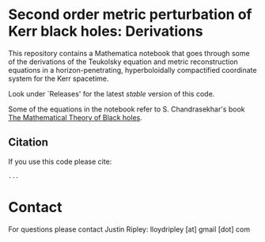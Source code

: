 # Second order metric perturbation of Kerr black holes: Derivations

This repository contains a Mathematica notebook that goes through some of
the derivations of the Teukolsky equation and metric reconstruction
equations in a horizon-penetrating, hyperboloidally compactified
coordinate system for the Kerr spacetime.
	
Look under `Releases' for the latest *stable* version of this code.

Some of the equations in the notebook refer to S. Chandrasekhar's
book [The Mathematical Theory of Black holes](https://books.google.com/books/about/The_Mathematical_Theory_of_Black_Holes.html?id=LBOVcrzFfhsC).


## Citation

If you use this code please cite:	

	...

# Contact

For questions please contact
Justin Ripley: lloydripley [at] gmail [dot] com
